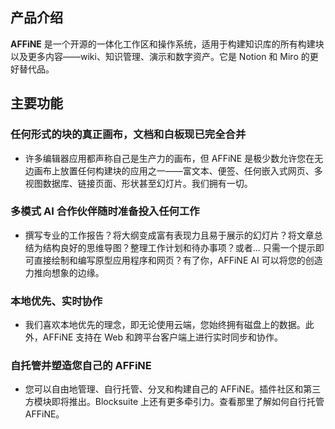## 产品介绍

**AFFiNE** 是一个开源的一体化工作区和操作系统，适用于构建知识库的所有构建块以及更多内容——wiki、知识管理、演示和数字资产。它是 Notion 和 Miro 的更好替代品。

## 主要功能

### 任何形式的块的真正画布，文档和白板现已完全合并

- 许多编辑器应用都声称自己是生产力的画布，但 AFFiNE 是极少数允许您在无边画布上放置任何构建块的应用之一——富文本、便签、任何嵌入式网页、多视图数据库、链接页面、形状甚至幻灯片。我们拥有一切。

### 多模式 AI 合作伙伴随时准备投入任何工作

- 撰写专业的工作报告？将大纲变成富有表现力且易于展示的幻灯片？将文章总结为结构良好的思维导图？整理工作计划和待办事项？或者... 只需一个提示即可直接绘制和编写原型应用程序和网页？有了你，AFFiNE AI 可以将您的创造力推向想象的边缘。

### 本地优先、实时协作

- 我们喜欢本地优先的理念，即无论使用云端，您始终拥有磁盘上的数据。此外，AFFiNE 支持在 Web 和跨平台客户端上进行实时同步和协作。

### 自托管并塑造您自己的 AFFiNE

- 您可以自由地管理、自行托管、分叉和构建自己的 AFFiNE。插件社区和第三方模块即将推出。Blocksuite 上还有更多牵引力。查看那里了解如何自行托管 AFFiNE。
